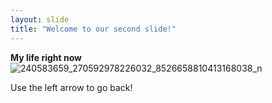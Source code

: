```yaml
---
layout: slide
title: "Welcome to our second slide!"
---
```

**My life right now** ![240583659_270592978226032_8526658810413168038_n](https://user-images.githubusercontent.com/89057779/132855091-6432b5a5-0aee-4aa1-969a-3e5f1094fee0.jpg)

Use the left arrow to go back!
